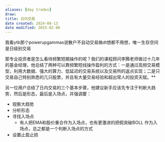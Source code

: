```yaml
---
aliases: [day trades]
draw: 
title: 日内交易
date created: 2024-08-13
date modified: 2025-02-06
---
```


我看ytb那个powerupgammas说散户不自动交易做dt想都不用想，唯一生存空间是日级别交易

那专业投资者是怎么看待频繁短期操作的呢？我们的课程顾问李腾老师做过十几年的基金经理，他总结了两种可以靠频繁短线操作盈利的方式：一是通过高频交易模型，利用大数据、强大的算力、低延迟的交易系统以及交易所的返点实现；二是只交易自己特别熟悉的几只股票，并且有大量交易经验和超出常人的投资天赋。**

另一位用户总结了日内交易的三个基本步骤，他建议新手应该先专注于判断大趋势，然后是形态，最后是入场点，并强调要：

- 观察大趋势
- 分析形态
- 寻找入场点
	- 有人把EMA和股价重合作为入场点，也有更激进的把假突破BOLL 作为入场点，总之都是一个判断入场点的方式
- 设置止盈止损

